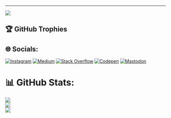

<!--## Hi there 👋
**rimantmp/rimantmp** is a ✨ _special_ ✨ repository because its `README.md` (this file) appears on your GitHub profile.

Here are some ideas to get you started:

- 🔭 I’m currently working on ...
- 🌱 I’m currently learning ...
- 👯 I’m looking to collaborate on ...
- 🤔 I’m looking for help with ...
- 💬 Ask me about ...
- 📫 How to reach me: ...
- 😄 Pronouns: ...
- ⚡ Fun fact: ...
-->

<!--<h3 align="center">A passionate frontend developer from India</h3>-->
---
[![](https://visitcount.itsvg.in/api?id=rimantmp&icon=0&color=0)](https://visitcount.itsvg.in)

## 🏆 GitHub Trophies
<!-- ![](https://github-profile-trophy.vercel.app/?username=rimantmp&theme=vision-friendly-dark&no-frame=false&no-bg=false&margin-w=4) -->

## 🌐 Socials:
[![Instagram](https://img.shields.io/badge/Instagram-%23E4405F.svg?logo=Instagram&logoColor=white)](https://instagram.com/rimantmp_) [![Medium](https://img.shields.io/badge/Medium-12100E?logo=medium&logoColor=white)](https://medium.com/@@rimantampang141) [![Stack Overflow](https://img.shields.io/badge/-Stackoverflow-FE7A16?logo=stack-overflow&logoColor=white)](https://stackoverflow.com/users/18933890/riman-tampang) [![Codepen](https://img.shields.io/badge/Codepen-000000?style=for-the-badge&logo=codepen&logoColor=white)](https://codepen.io/riman-tampang) [![Mastodon](https://img.shields.io/badge/-MASTODON-%232B90D9?style=for-the-badge&logo=mastodon&logoColor=white)](https://mastodon.social/@rimantmp@mastodon.social) 

<!-- # 💻 Tech Stack:
![Python](https://img.shields.io/badge/python-3670A0?style=for-the-badge&logo=python&logoColor=ffdd54) ![TensorFlow](https://img.shields.io/badge/TensorFlow-%23FF6F00.svg?style=for-the-badge&logo=TensorFlow&logoColor=white) ![CSS3](https://img.shields.io/badge/css3-%231572B6.svg?style=for-the-badge&logo=css3&logoColor=white) ![Bootstrap](https://img.shields.io/badge/bootstrap-%238511FA.svg?style=for-the-badge&logo=bootstrap&logoColor=white) ![Adobe Photoshop](https://img.shields.io/badge/adobe%20photoshop-%2331A8FF.svg?style=for-the-badge&logo=adobe%20photoshop&logoColor=white) ![YAML](https://img.shields.io/badge/yaml-%23ffffff.svg?style=for-the-badge&logo=yaml&logoColor=151515) ![Flask](https://img.shields.io/badge/flask-%23000.svg?style=for-the-badge&logo=flask&logoColor=white) ![Windows Terminal](https://img.shields.io/badge/Windows%20Terminal-%234D4D4D.svg?style=for-the-badge&logo=windows-terminal&logoColor=white) ![Heroku](https://img.shields.io/badge/heroku-%23430098.svg?style=for-the-badge&logo=heroku&logoColor=white) ![Netlify](https://img.shields.io/badge/netlify-%23000000.svg?style=for-the-badge&logo=netlify&logoColor=#00C7B7) ![Django](https://img.shields.io/badge/django-%23092E20.svg?style=for-the-badge&logo=django&logoColor=white) ![WordPress](https://img.shields.io/badge/WordPress-%23117AC9.svg?style=for-the-badge&logo=WordPress&logoColor=white) ![Laravel](https://img.shields.io/badge/laravel-%23FF2D20.svg?style=for-the-badge&logo=laravel&logoColor=white) ![Code-Igniter](https://img.shields.io/badge/CodeIgniter-%23EF4223.svg?style=for-the-badge&logo=codeIgniter&logoColor=white) ![Apache](https://img.shields.io/badge/apache-%23D42029.svg?style=for-the-badge&logo=apache&logoColor=white) -->
# 📊 GitHub Stats:
![](https://github-readme-stats.vercel.app/api?username=rimantmp&theme=radical&hide_border=false&include_all_commits=false&count_private=false)<br/>
![](https://github-readme-streak-stats.herokuapp.com/?user=rimantmp&theme=radical&hide_border=false)<br/>
![](https://github-readme-stats.vercel.app/api/top-langs/?username=rimantmp&theme=radical&hide_border=false&include_all_commits=false&count_private=false&layout=compact)


<!-- Proudly created with GPRM ( https://gprm.itsvg.in ) -->

